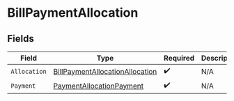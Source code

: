 # BillPaymentAllocation


## Fields

| Field                                                                                     | Type                                                                                      | Required                                                                                  | Description                                                                               |
| ----------------------------------------------------------------------------------------- | ----------------------------------------------------------------------------------------- | ----------------------------------------------------------------------------------------- | ----------------------------------------------------------------------------------------- |
| `Allocation`                                                                              | [BillPaymentAllocationAllocation](../../models/shared/BillPaymentAllocationAllocation.md) | :heavy_check_mark:                                                                        | N/A                                                                                       |
| `Payment`                                                                                 | [PaymentAllocationPayment](../../models/shared/PaymentAllocationPayment.md)               | :heavy_check_mark:                                                                        | N/A                                                                                       |